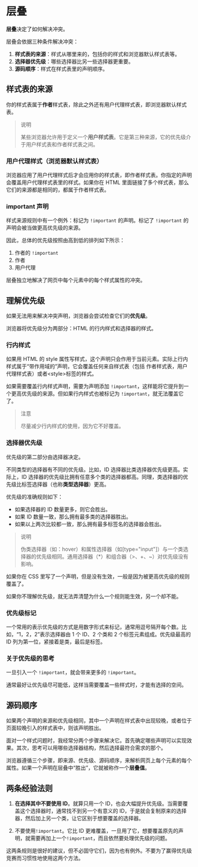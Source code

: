 # 层叠

**层叠**决定了如何解决冲突。

层叠会依据三种条件解决冲突：

1. **样式表的来源**：样式从哪里来的，包括你的样式和浏览器默认样式表等。
2. **选择器优先级**：哪些选择器比另一些选择器更重要。
3. **源码顺序**：样式在样式表里的声明顺序。

## 样式表的来源

你的样式表属于**作者**样式表，除此之外还有用户代理样式表，即浏览器默认样式表。

> 说明
>
> 某些浏览器允许用于定义一个**用户样式表**。它是第三种来源，它的优先级介于用户样式表和作者样式表之间。

### 用户代理样式（浏览器默认样式表）

浏览器应用了用户代理样式后才会应用你的样式表，即作者样式表。你指定的声明会覆盖用户代理样式表里的样式。如果你在 HTML 里面链接了多个样式表，那么它们的来源都是相同的，都属于作者样式表。

### important 声明

样式来源规则中有一个例外：标记为 `!important` 的声明。标记了 `!important` 的声明会被当做更高优先级的来源。

因此，总体的优先级按照由高到低的排列如下所示：

1. 作者的 `!important`
2. 作者
3. 用户代理

层叠独立地解决了网页中每个元素中的每个样式属性的冲突。

## 理解优先级

如果无法用来解决冲突声明，浏览器会尝试检查它们的**优先级**。

浏览器将优先级分为两部分：HTML 的行内样式和选择器的样式。

### 行内样式

如果用 HTML 的 style 属性写样式，这个声明只会作用于当前元素。实际上行内样式属于“带作用域的”声明，它会覆盖任何来自样式表（包括 作者样式表，用户代理样式表）或者\<style\>标签的样式。

如果需要覆盖行内样式声明，需要为声明添加 `!important`，这样能将它提升到一个更高优先级的来源。但如果行内样式也被标记为 `!important`，就无法覆盖它了。

> 注意
>
> 尽量减少行内样式的使用，因为它不好覆盖。

### 选择器优先级

优先级的第二部分由选择器决定。

不同类型的选择器有不同的优先级。比如，ID 选择器比类选择器优先级更高。实际上，ID 选择器的优先级比拥有任意多个类的选择器都高。同理，类选择器的优先级比标签选择器（也称**类型选择器**）更高。

优先级的准确规则如下：

- 如果选择器的 ID 数量更多，则它会胜出。
- 如果 ID 数量一致，那么拥有最多类的选择器胜出。
- 如果以上两次比较都一致，那么拥有最多标签名的选择器会胜出。

> 说明
>
> 伪类选择器（如：hover）和属性选择器（如[type="input"]）与一个类选择器的优先级相同。通用选择器（\*）和组合器（\>、\+、~）对优先级没有影响。

如果你在 CSS 里写了一个声明，但是没有生效，一般是因为被更高优先级的规则覆盖了。

如果你不理解优先级，就无法弄清楚为什么一个规则能生效，另一个却不能。

### 优先级标记

一个常用的表示优先级的方式是用数字形式来标记，通常用逗号隔开每个数。比如，“1，2，2”表示选择器由 1 个 ID、2 个类和 2 个标签元素组成。优先级最高的 ID 列为第一位，紧接着是类，最后是标签。

### 关于优先级的思考

一旦引入一个 `!important`，就会带来更多的 `!important`。

通常最好让优先级尽可能低，这样当需要覆盖一些样式时，才能有选择的空间。

## 源码顺序

如果两个声明的来源和优先级相同，其中一个声明在样式表中出现较晚，或者位于页面较晚引入的样式表中，则该声明胜出。

面对一个样式问题时，我经常分两个步骤来解决它。首先确定哪些声明可以实现效果。其次，思考可以用哪些选择器结构，然后选择最符合需求的那个。

浏览器遵循三个步骤，即来源、优先级、源码顺序，来解析网页上每个元素的每个属性。如果一个声明在层叠中“胜出”，它就被称作一个**层叠值**。

## 两条经验法则

1. **在选择其中不要使用 ID**。就算只用一个 ID，也会大幅提升优先级。当需要覆盖这个选择器时，通常找不到另一个有意义的 ID，于是就会复制原来的选择器，然后加上另一个类，让它区别于想要覆盖的选择器。

2. 不要使用`!important`。它比 ID 更难覆盖，一旦用了它，想要覆盖原先的声明，就需要再加上一个`!important`，而且依然要处理优先级的问题。

这两条规则是很好的建议，但不必固守它们，因为也有例外。不要为了赢得优先级竞赛而习惯性地使用这两个方法。
